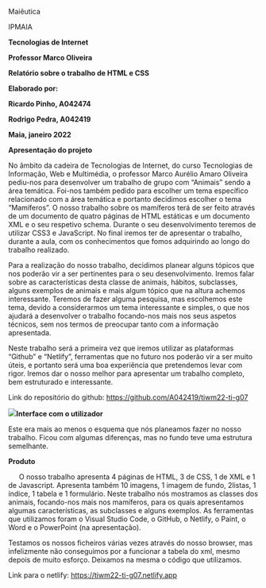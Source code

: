 ﻿Maiêutica

IPMAIA

**Tecnologias de Internet**

**Professor Marco Oliveira**




**Relatório sobre o trabalho de HTML e CSS**





**Elaborado por:**

**Ricardo Pinho, A042474**

**Rodrigo Pedra, A042419**

**Maia, janeiro 2022**

**Apresentação do projeto**

No âmbito da cadeira de Tecnologias de Internet, do curso Tecnologias de Informação, Web e Multimédia, o professor Marco Aurélio Amaro Oliveira pediu-nos para desenvolver um trabalho de grupo com “Animais” sendo a área temática. Foi-nos também pedido para escolher um tema específico relacionado com a área temática e portanto decidimos escolher o tema “Mamíferos”. O nosso trabalho sobre os mamíferos terá de ser feito através de um documento de quatro páginas de HTML estáticas e um documento XML e o seu respetivo schema. Durante o seu desenvolvimento teremos de utilizar CSS3 e JavaScript. No final iremos ter de apresentar o trabalho, durante a aula, com os conhecimentos que fomos adquirindo ao longo do trabalho realizado. 

Para a realização do nosso trabalho, decidimos planear alguns tópicos que nos poderão vir a ser pertinentes para o seu desenvolvimento. Iremos falar sobre as características desta classe de animais, hábitos, subclasses, alguns exemplos de animais e mais algum tópico que na altura achemos interessante. Teremos de fazer alguma pesquisa, mas escolhemos este tema, devido a considerarmos um tema interessante e simples, o que nos ajudará a desenvolver o trabalho focando-nos mais nos seus aspetos técnicos, sem nos termos de preocupar tanto com a informação apresentada. 

Neste trabalho será a primeira vez que iremos utilizar as plataformas “Github” e “Netlify”, ferramentas que no futuro nos poderão vir a ser muito úteis, e portanto será uma boa experiência que pretendemos levar com rigor. Iremos dar o nosso melhor para apresentar um trabalho completo, bem estruturado e interessante. 

Link do repositório do github: <https://github.com/A042419/tiwm22-ti-g07>


![](Aspose.Words.edfae10e-adc9-4d9e-a3db-d95c2acb6bea.001.png)**Interface com o utilizador**







Este era mais ao menos o esquema que nós planeamos fazer no nosso trabalho. Ficou com algumas diferenças, mas no fundo teve uma estrutura semelhante.



**Produto**

`	`O nosso trabalho apresenta 4 páginas de HTML, 3 de CSS, 1 de XML e 1 de Javascript. Apresenta também 10 imagens, 1 imagem de fundo, 2listas, 1 índice, 1 tabela e 1 formulário. Neste trabalho nós mostramos as classes dos animais, focando-nos mais nos mamíferos, para os quais apresentamos algumas características, as subclasses e alguns exemplos. As ferramentas que utilizamos foram o Visual Studio Code, o GitHub, o Netlify, o Paint, o Word e o PowerPoint (na apresentação). 

Testamos os nossos ficheiros várias vezes através do nosso browser, mas infelizmente não conseguimos por a funcionar a tabela do xml, mesmo depois de muito esforço. Deixamos na mesma o código que utilizamos.

Link para o netlify: https://tiwm22-ti-g07.netlify.app




